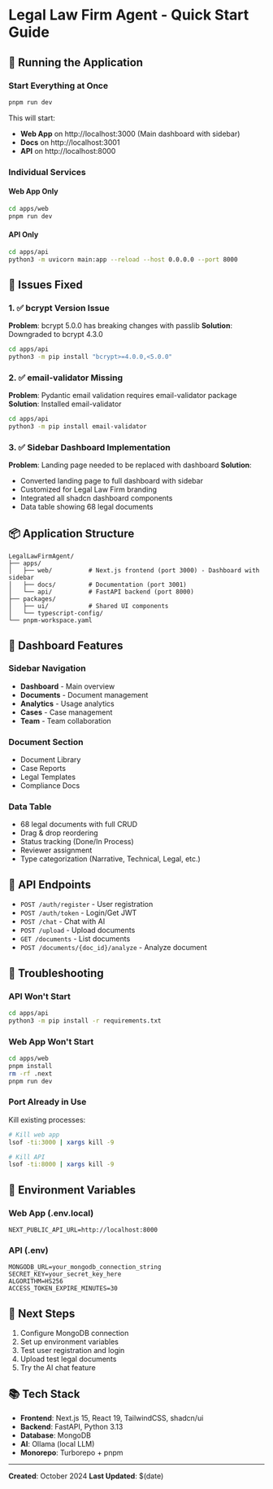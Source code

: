 # Legal Law Firm Agent - Quick Start Guide

## 🚀 Running the Application

### Start Everything at Once
```bash
pnpm run dev
```

This will start:
- **Web App** on http://localhost:3000 (Main dashboard with sidebar)
- **Docs** on http://localhost:3001
- **API** on http://localhost:8000

### Individual Services

#### Web App Only
```bash
cd apps/web
pnpm run dev
```

#### API Only
```bash
cd apps/api
python3 -m uvicorn main:app --reload --host 0.0.0.0 --port 8000
```

## 🔧 Issues Fixed

### 1. ✅ bcrypt Version Issue
**Problem**: bcrypt 5.0.0 has breaking changes with passlib
**Solution**: Downgraded to bcrypt 4.3.0
```bash
cd apps/api
python3 -m pip install "bcrypt>=4.0.0,<5.0.0"
```

### 2. ✅ email-validator Missing
**Problem**: Pydantic email validation requires email-validator package
**Solution**: Installed email-validator
```bash
cd apps/api
python3 -m pip install email-validator
```

### 3. ✅ Sidebar Dashboard Implementation
**Problem**: Landing page needed to be replaced with dashboard
**Solution**: 
- Converted landing page to full dashboard with sidebar
- Customized for Legal Law Firm branding
- Integrated all shadcn dashboard components
- Data table showing 68 legal documents

## 📦 Application Structure

```
LegalLawFirmAgent/
├── apps/
│   ├── web/          # Next.js frontend (port 3000) - Dashboard with sidebar
│   ├── docs/         # Documentation (port 3001)
│   └── api/          # FastAPI backend (port 8000)
├── packages/
│   ├── ui/           # Shared UI components
│   └── typescript-config/
└── pnpm-workspace.yaml
```

## 🎨 Dashboard Features

### Sidebar Navigation
- **Dashboard** - Main overview
- **Documents** - Document management
- **Analytics** - Usage analytics
- **Cases** - Case management
- **Team** - Team collaboration

### Document Section
- Document Library
- Case Reports
- Legal Templates
- Compliance Docs

### Data Table
- 68 legal documents with full CRUD
- Drag & drop reordering
- Status tracking (Done/In Process)
- Reviewer assignment
- Type categorization (Narrative, Technical, Legal, etc.)

## 🔑 API Endpoints

- `POST /auth/register` - User registration
- `POST /auth/token` - Login/Get JWT
- `POST /chat` - Chat with AI
- `POST /upload` - Upload documents
- `GET /documents` - List documents
- `POST /documents/{doc_id}/analyze` - Analyze document

## 🐛 Troubleshooting

### API Won't Start
```bash
cd apps/api
python3 -m pip install -r requirements.txt
```

### Web App Won't Start
```bash
cd apps/web
pnpm install
rm -rf .next
pnpm run dev
```

### Port Already in Use
Kill existing processes:
```bash
# Kill web app
lsof -ti:3000 | xargs kill -9

# Kill API
lsof -ti:8000 | xargs kill -9
```

## 📝 Environment Variables

### Web App (.env.local)
```env
NEXT_PUBLIC_API_URL=http://localhost:8000
```

### API (.env)
```env
MONGODB_URL=your_mongodb_connection_string
SECRET_KEY=your_secret_key_here
ALGORITHM=HS256
ACCESS_TOKEN_EXPIRE_MINUTES=30
```

## 🎯 Next Steps

1. Configure MongoDB connection
2. Set up environment variables
3. Test user registration and login
4. Upload test legal documents
5. Try the AI chat feature

## 📚 Tech Stack

- **Frontend**: Next.js 15, React 19, TailwindCSS, shadcn/ui
- **Backend**: FastAPI, Python 3.13
- **Database**: MongoDB
- **AI**: Ollama (local LLM)
- **Monorepo**: Turborepo + pnpm

---

**Created**: October 2024
**Last Updated**: $(date)
